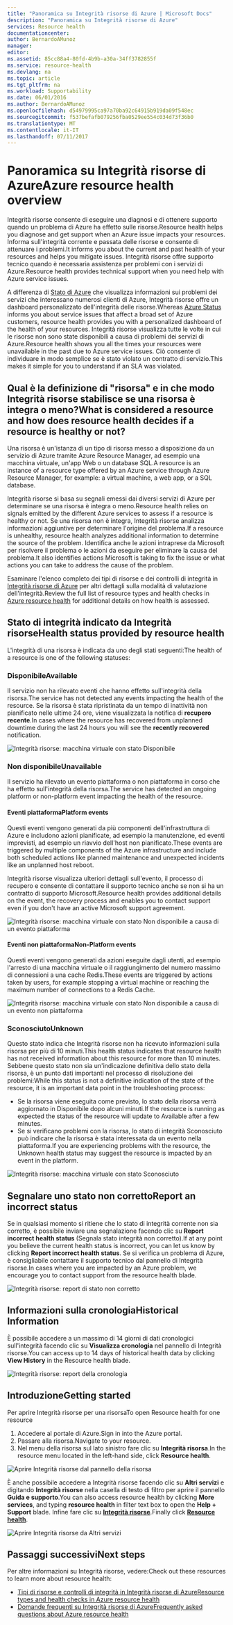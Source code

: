```yaml
---
title: "Panoramica su Integrità risorse di Azure | Microsoft Docs"
description: "Panoramica su Integrità risorse di Azure"
services: Resource health
documentationcenter: 
author: BernardoAMunoz
manager: 
editor: 
ms.assetid: 85cc88a4-80fd-4b9b-a30a-34ff3782855f
ms.service: resource-health
ms.devlang: na
ms.topic: article
ms.tgt_pltfrm: na
ms.workload: Supportability
ms.date: 06/01/2016
ms.author: BernardoAMunoz
ms.openlocfilehash: d54979995ca97a70ba92c64915b919da09f548ec
ms.sourcegitcommit: f537befafb079256fba0529ee554c034d73f36b0
ms.translationtype: MT
ms.contentlocale: it-IT
ms.lasthandoff: 07/11/2017
---
```

# <a name="azure-resource-health-overview"></a><span data-ttu-id="e2d65-103">Panoramica su Integrità risorse di Azure</span><span class="sxs-lookup"><span data-stu-id="e2d65-103">Azure resource health overview</span></span>
 
<span data-ttu-id="e2d65-104">Integrità risorse consente di eseguire una diagnosi e di ottenere supporto quando un problema di Azure ha effetto sulle risorse.</span><span class="sxs-lookup"><span data-stu-id="e2d65-104">Resource health helps you diagnose and get support when an Azure issue impacts your resources.</span></span> <span data-ttu-id="e2d65-105">Informa sull'integrità corrente e passata delle risorse e consente di attenuare i problemi.</span><span class="sxs-lookup"><span data-stu-id="e2d65-105">It informs you about the current and past health of your resources and helps you mitigate issues.</span></span> <span data-ttu-id="e2d65-106">Integrità risorse offre supporto tecnico quando è necessaria assistenza per problemi con i servizi di Azure.</span><span class="sxs-lookup"><span data-stu-id="e2d65-106">Resource health provides technical support when you need help with Azure service issues.</span></span>

<span data-ttu-id="e2d65-107">A differenza di [Stato di Azure](https://status.azure.com) che visualizza informazioni sui problemi dei servizi che interessano numerosi clienti di Azure, Integrità risorse offre un dashboard personalizzato dell'integrità delle risorse.</span><span class="sxs-lookup"><span data-stu-id="e2d65-107">Whereas [Azure Status](https://status.azure.com) informs you about service issues that affect a broad set of Azure customers, resource health provides you with a personalized dashboard of the health of your resources.</span></span> <span data-ttu-id="e2d65-108">Integrità risorse visualizza tutte le volte in cui le risorse non sono state disponibili a causa di problemi dei servizi di Azure.</span><span class="sxs-lookup"><span data-stu-id="e2d65-108">Resource health shows you all the times your resources were unavailable in the past due to Azure service issues.</span></span> <span data-ttu-id="e2d65-109">Ciò consente di individuare in modo semplice se è stato violato un contratto di servizio.</span><span class="sxs-lookup"><span data-stu-id="e2d65-109">This makes it simple for you to understand if an SLA was violated.</span></span> 

## <a name="what-is-considered-a-resource-and-how-does-resource-health-decides-if-a-resource-is-healthy-or-not"></a><span data-ttu-id="e2d65-110">Qual è la definizione di "risorsa" e in che modo Integrità risorse stabilisce se una risorsa è integra o meno?</span><span class="sxs-lookup"><span data-stu-id="e2d65-110">What is considered a resource and how does resource health decides if a resource is healthy or not?</span></span>
<span data-ttu-id="e2d65-111">Una risorsa è un'istanza di un tipo di risorsa messo a disposizione da un servizio di Azure tramite Azure Resource Manager, ad esempio una macchina virtuale, un'app Web o un database SQL.</span><span class="sxs-lookup"><span data-stu-id="e2d65-111">A resource is an instance of a resource type offered by an Azure service through Azure Resource Manager, for example: a virtual machine, a web app, or a SQL database.</span></span>

<span data-ttu-id="e2d65-112">Integrità risorse si basa su segnali emessi dai diversi servizi di Azure per determinare se una risorsa è integra o meno.</span><span class="sxs-lookup"><span data-stu-id="e2d65-112">Resource health relies on signals emitted by the different Azure services to assess if a resource is healthy or not.</span></span> <span data-ttu-id="e2d65-113">Se una risorsa non è integra, Integrità risorse analizza informazioni aggiuntive per determinare l'origine del problema.</span><span class="sxs-lookup"><span data-stu-id="e2d65-113">If a resource is unhealthy, resource health analyzes additional information to determine the source of the problem.</span></span> <span data-ttu-id="e2d65-114">Identifica anche le azioni intraprese da Microsoft per risolvere il problema o le azioni da eseguire per eliminare la causa del problema.</span><span class="sxs-lookup"><span data-stu-id="e2d65-114">It also identifies actions Microsoft is taking to fix the issue or what actions you can take to address the cause of the problem.</span></span> 

<span data-ttu-id="e2d65-115">Esaminare l'elenco completo dei tipi di risorse e dei controlli di integrità in [Integrità risorse di Azure](resource-health-checks-resource-types.md) per altri dettagli sulla modalità di valutazione dell'integrità.</span><span class="sxs-lookup"><span data-stu-id="e2d65-115">Review the full list of resource types and health checks in [Azure resource health](resource-health-checks-resource-types.md) for additional details on how health is assessed.</span></span>

## <a name="health-status-provided-by-resource-health"></a><span data-ttu-id="e2d65-116">Stato di integrità indicato da Integrità risorse</span><span class="sxs-lookup"><span data-stu-id="e2d65-116">Health status provided by resource health</span></span>
<span data-ttu-id="e2d65-117">L'integrità di una risorsa è indicata da uno degli stati seguenti:</span><span class="sxs-lookup"><span data-stu-id="e2d65-117">The health of a resource is one of the following statuses:</span></span>

### <a name="available"></a><span data-ttu-id="e2d65-118">Disponibile</span><span class="sxs-lookup"><span data-stu-id="e2d65-118">Available</span></span>
<span data-ttu-id="e2d65-119">Il servizio non ha rilevato eventi che hanno effetto sull'integrità della risorsa.</span><span class="sxs-lookup"><span data-stu-id="e2d65-119">The service has not detected any events impacting the health of the resource.</span></span> <span data-ttu-id="e2d65-120">Se la risorsa è stata ripristinata da un tempo di inattività non pianificato nelle ultime 24 ore, viene visualizzata la notifica di **recupero recente**.</span><span class="sxs-lookup"><span data-stu-id="e2d65-120">In cases where the resource has recovered from unplanned downtime during the last 24 hours you will see the **recently recovered** notification.</span></span>

![Integrità risorse: macchina virtuale con stato Disponibile](./media/resource-health-overview/Available.png)

### <a name="unavailable"></a><span data-ttu-id="e2d65-122">Non disponibile</span><span class="sxs-lookup"><span data-stu-id="e2d65-122">Unavailable</span></span>
<span data-ttu-id="e2d65-123">Il servizio ha rilevato un evento piattaforma o non piattaforma in corso che ha effetto sull'integrità della risorsa.</span><span class="sxs-lookup"><span data-stu-id="e2d65-123">The service has detected an ongoing platform or non-platform event impacting the health of the resource.</span></span>

#### <a name="platform-events"></a><span data-ttu-id="e2d65-124">Eventi piattaforma</span><span class="sxs-lookup"><span data-stu-id="e2d65-124">Platform events</span></span>
<span data-ttu-id="e2d65-125">Questi eventi vengono generati da più componenti dell'infrastruttura di Azure e includono azioni pianificate, ad esempio la manutenzione, ed eventi imprevisti, ad esempio un riavvio dell'host non pianificato.</span><span class="sxs-lookup"><span data-stu-id="e2d65-125">These events are triggered by multiple components of the Azure infrastructure and include both scheduled actions like planned maintenance and unexpected incidents like an unplanned host reboot.</span></span>

<span data-ttu-id="e2d65-126">Integrità risorse visualizza ulteriori dettagli sull'evento, il processo di recupero e consente di contattare il supporto tecnico anche se non si ha un contratto di supporto Microsoft.</span><span class="sxs-lookup"><span data-stu-id="e2d65-126">Resource health provides additional details on the event, the recovery process and enables you to contact support even if you don't have an active Microsoft support agreement.</span></span>

![Integrità risorse: macchina virtuale con stato Non disponibile a causa di un evento piattaforma](./media/resource-health-overview/Unavailable.png)

#### <a name="non-platform-events"></a><span data-ttu-id="e2d65-128">Eventi non piattaforma</span><span class="sxs-lookup"><span data-stu-id="e2d65-128">Non-Platform events</span></span>
<span data-ttu-id="e2d65-129">Questi eventi vengono generati da azioni eseguite dagli utenti, ad esempio l'arresto di una macchina virtuale o il raggiungimento del numero massimo di connessioni a una cache Redis.</span><span class="sxs-lookup"><span data-stu-id="e2d65-129">These events are triggered by actions taken by users, for example stopping a virtual machine or reaching the maximum number of connections to a Redis Cache.</span></span>

![Integrità risorse: macchina virtuale con stato Non disponibile a causa di un evento non piattaforma](./media/resource-health-overview/Unavailable_NonPlatform.png)

### <a name="unknown"></a><span data-ttu-id="e2d65-131">Sconosciuto</span><span class="sxs-lookup"><span data-stu-id="e2d65-131">Unknown</span></span>
<span data-ttu-id="e2d65-132">Questo stato indica che Integrità risorse non ha ricevuto informazioni sulla risorsa per più di 10 minuti.</span><span class="sxs-lookup"><span data-stu-id="e2d65-132">This health status indicates that resource health has not received information about this resource for more than 10 minutes.</span></span> <span data-ttu-id="e2d65-133">Sebbene questo stato non sia un'indicazione definitiva dello stato della risorsa, è un punto dati importanti nel processo di risoluzione dei problemi:</span><span class="sxs-lookup"><span data-stu-id="e2d65-133">While this status is not a definitive indication of the state of the resource, it is an important data point in the troubleshooting process:</span></span>
* <span data-ttu-id="e2d65-134">Se la risorsa viene eseguita come previsto, lo stato della risorsa verrà aggiornato in Disponibile dopo alcuni minuti.</span><span class="sxs-lookup"><span data-stu-id="e2d65-134">If the resource is running as expected the status of the resource will update to Available after a few minutes.</span></span>
* <span data-ttu-id="e2d65-135">Se si verificano problemi con la risorsa, lo stato di integrità Sconosciuto può indicare che la risorsa è stata interessata da un evento nella piattaforma.</span><span class="sxs-lookup"><span data-stu-id="e2d65-135">If you are experiencing problems with the resource, the Unknown health status may suggest the resource is impacted by an event in the platform.</span></span>

![Integrità risorse: macchina virtuale con stato Sconosciuto](./media/resource-health-overview/Unknown.png)

## <a name="report-an-incorrect-status"></a><span data-ttu-id="e2d65-137">Segnalare uno stato non corretto</span><span class="sxs-lookup"><span data-stu-id="e2d65-137">Report an incorrect status</span></span>
<span data-ttu-id="e2d65-138">Se in qualsiasi momento si ritiene che lo stato di integrità corrente non sia corretto, è possibile inviare una segnalazione facendo clic su **Report incorrect health status** (Segnala stato integrità non corretto).</span><span class="sxs-lookup"><span data-stu-id="e2d65-138">If at any point you believe the current health status is incorrect, you can let us know by clicking **Report incorrect health status**.</span></span> <span data-ttu-id="e2d65-139">Se si verifica un problema di Azure, è consigliabile contattare il supporto tecnico dal pannello di Integrità risorse.</span><span class="sxs-lookup"><span data-stu-id="e2d65-139">In cases where you are impacted by an Azure problem, we encourage you to contact support from the resource health blade.</span></span> 

![Integrità risorse: report di stato non corretto](./media/resource-health-overview/incorrect-status.png)

## <a name="historical-information"></a><span data-ttu-id="e2d65-141">Informazioni sulla cronologia</span><span class="sxs-lookup"><span data-stu-id="e2d65-141">Historical Information</span></span>
<span data-ttu-id="e2d65-142">È possibile accedere a un massimo di 14 giorni di dati cronologici sull'integrità facendo clic su **Visualizza cronologia** nel pannello di Integrità risorse.</span><span class="sxs-lookup"><span data-stu-id="e2d65-142">You can access up to 14 days of historical health data by clicking **View History** in the Resource health blade.</span></span> 

![Integrità risorse: report della cronologia](./media/resource-health-overview/history-blade.png)

## <a name="getting-started"></a><span data-ttu-id="e2d65-144">Introduzione</span><span class="sxs-lookup"><span data-stu-id="e2d65-144">Getting started</span></span>
<span data-ttu-id="e2d65-145">Per aprire Integrità risorse per una risorsa</span><span class="sxs-lookup"><span data-stu-id="e2d65-145">To open Resource health for one resource</span></span>
1.  <span data-ttu-id="e2d65-146">Accedere al portale di Azure.</span><span class="sxs-lookup"><span data-stu-id="e2d65-146">Sign in into the Azure portal.</span></span>
2.  <span data-ttu-id="e2d65-147">Passare alla risorsa.</span><span class="sxs-lookup"><span data-stu-id="e2d65-147">Navigate to your resource.</span></span>
3.  <span data-ttu-id="e2d65-148">Nel menu della risorsa sul lato sinistro fare clic su **Integrità risorsa**.</span><span class="sxs-lookup"><span data-stu-id="e2d65-148">In the resource menu located in the left-hand side, click **Resource health**.</span></span>

![Aprire Integrità risorse dal pannello della risorsa](./media/resource-health-overview/from-resource-blade.png)

<span data-ttu-id="e2d65-150">È anche possibile accedere a Integrità risorse facendo clic su **Altri servizi** e digitando **Integrità risorse** nella casella di testo di filtro per aprire il pannello **Guida e supporto**.</span><span class="sxs-lookup"><span data-stu-id="e2d65-150">You can also access resource health by clicking **More services**, and typing **resource health** in filter text box to open the **Help + Support** blade.</span></span> <span data-ttu-id="e2d65-151">Infine fare clic su [**Integrità risorse**](https://ms.portal.azure.com/#blade/Microsoft_Azure_Monitoring/AzureMonitoringBrowseBlade/resourceHealth).</span><span class="sxs-lookup"><span data-stu-id="e2d65-151">Finally click [**Resource health**](https://ms.portal.azure.com/#blade/Microsoft_Azure_Monitoring/AzureMonitoringBrowseBlade/resourceHealth).</span></span>

![Aprire Integrità risorse da Altri servizi](./media/resource-health-overview/FromOtherServices.png)

## <a name="next-steps"></a><span data-ttu-id="e2d65-153">Passaggi successivi</span><span class="sxs-lookup"><span data-stu-id="e2d65-153">Next steps</span></span>

<span data-ttu-id="e2d65-154">Per altre informazioni su Integrità risorse, vedere:</span><span class="sxs-lookup"><span data-stu-id="e2d65-154">Check out these resources to learn more about resource health:</span></span>
-  [<span data-ttu-id="e2d65-155">Tipi di risorse e controlli di integrità in Integrità risorse di Azure</span><span class="sxs-lookup"><span data-stu-id="e2d65-155">Resource types and health checks in Azure resource health</span></span>](resource-health-checks-resource-types.md)
-  [<span data-ttu-id="e2d65-156">Domande frequenti su Integrità risorse di Azure</span><span class="sxs-lookup"><span data-stu-id="e2d65-156">Frequently asked questions about Azure resource health</span></span>](resource-health-faq.md)




